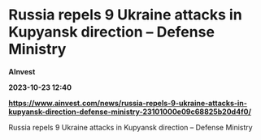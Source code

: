 # Russia repels 9 Ukraine attacks in Kupyansk direction – Defense Ministry
**AInvest**

**2023-10-23 12:40**

**https://www.ainvest.com/news/russia-repels-9-ukraine-attacks-in-kupyansk-direction-defense-ministry-23101000e09c68825b20d4f0/**

Russia repels 9 Ukraine attacks in Kupyansk direction – Defense Ministry